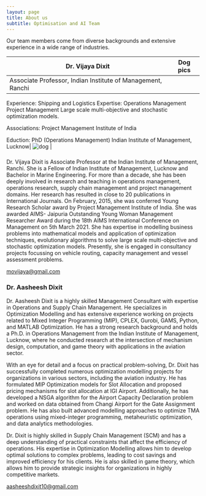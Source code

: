 ```yaml
---
layout: page
title: About us
subtitle: Optimisation and AI Team
---
```

Our team members come from diverse backgrounds and extensive experience in a wide range of industries.

| Dr. Vijaya Dixit                    | Dog pics                            |
| ----------------------------------- | ----------------------------------- |
| Associate Professor, Indian Institute of Management, Ranchi
Experience: Shipping and Logistics
Expertise: Operations Management
Project Management
Large scale multi-objective and stochastic
optimization models.

Associations: Project Management Institute of India 

Eduction: PhD (Operations Management) Indian Institute of Management, Lucknow| ![dog](https://example.com/dog.png) |

### 

Dr. Vijaya Dixit is Associate Professor at the Indian Institute of Management, Ranchi. She is a
Fellow of Indian Institute of Management, Lucknow and Bachelor in Marine Engineering. For more
than a decade, she has been deeply involved in research and teaching in operations management,
operations research, supply chain management and project management domains. Her research has
resulted in close to 20 publications in International Journals. On February, 2015, she was conferred
Young Research Scholar award by Project Management Institute of India. She was awarded AIMS-
Jaipuria Outstanding Young Woman Management Researcher Award during the 18th AIMS
International Conference on Management on 5th March 2021.
She has expertise in modelling business problems into mathematical models and application of
optimization techniques, evolutionary algorithms to solve large scale multi-objective and stochastic
optimization models. Presently, she is engaged in consultancy projects focussing on vehicle routing,
capacity management and vessel assessment problems.

<movijaya@gmail.com>

### Dr. Aasheesh Dixit

Dr. Aasheesh Dixit is a highly skilled Management Consultant with expertise in Operations and Supply Chain Management. He specializes in Optimization Modelling and has extensive experience working on projects related to Mixed Integer Programming (MIP), CPLEX, Gurobi, GAMS, Python, and MATLAB Optimization. He has a strong research background and holds a Ph.D. in Operations Management from the Indian Institute of Management, Lucknow, where he conducted research at the intersection of mechanism design, computation, and game theory with applications in the aviation sector.

With an eye for detail and a focus on practical problem-solving, Dr. Dixit has successfully completed numerous optimization modelling projects for organizations in various sectors, including the aviation industry. He has formulated MIP Optimization models for Slot Allocation and proposed pricing mechanisms for slot allocation at IGI Airport. Additionally, he has developed a NSGA algorithm for the Airport Capacity Declaration problem and worked on data obtained from Changi Airport for the Gate Assignment problem. He has also built advanced modelling approaches to optimize TMA operations using mixed-integer programming, metaheuristic optimization, and data analytics methodologies.

Dr. Dixit is highly skilled in Supply Chain Management (SCM) and has a deep understanding of practical constraints that affect the efficiency of operations. His expertise in Optimization Modelling allows him to develop optimal solutions to complex problems, leading to cost savings and improved efficiency for his clients. He is also skilled in game theory, which allows him to provide strategic insights for organizations in highly competitive markets.

<aasheeshdixit10@gmail.com>
